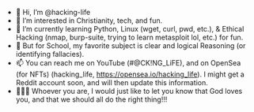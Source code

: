 - 👋 Hi, I’m @hacking-life
- 👀 I’m interested in Christianity, tech, and fun.
- 🌱 I’m currently learning Python, Linux (wget, curl, pwd, etc.), & Ethical Hacking (nmap, burp-suite, trying to learn metasploit lol, etc.) for fun.
- 🏫 But for School, my favorite subject is clear and logical Reasoning (or identifying fallacies).
- 📫 You can reach me on YouTube (#@CK!NG_LiFE), and on OpenSea (for NFTs) (hacking_life, https://opensea.io/hacking_life). I might get a Reddit account soon, and will then update this information.
- 🙎🏽‍♂️ Whoever you are, I would just like to let you know that God loves you, and that we should all do the right thing!!!

<!---
hacking-life/hacking-life is a ✨ special ✨ repository because its `README.md` (this file) appears on your GitHub profile.
You can click the Preview link to take a look at your changes.
--->
